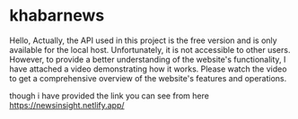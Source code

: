 # khabarnews

Hello,
Actually, the API used in this project is the free version and is only available for the local host.
Unfortunately, it is not accessible to other users. However, to provide a better understanding of the website's functionality,
I have attached a video demonstrating how it works.
Please watch the video to get a comprehensive overview of the website's features and operations.

though i have provided the link you can see from here https://newsinsight.netlify.app/
